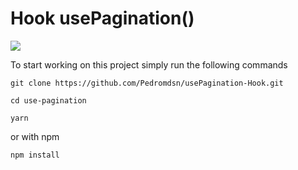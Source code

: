 # Hook usePagination()

<img src="https://i.imgur.com/baAREkg.png">

To start working on this project simply run the following commands

```
git clone https://github.com/Pedromdsn/usePagination-Hook.git
```

```
cd use-pagination
```

```
yarn
```

or with npm

```
npm install
```

